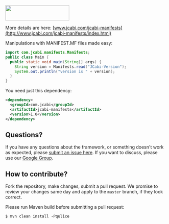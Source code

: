 <img src="http://img.jcabi.com/logo.png" width="200px" height="48px" />

More details are here: [www.jcabi.com/jcabi-manifests](http://www.jcabi.com/jcabi-manifests/index.html)

Manipulations with MANIFEST.MF files made easy:

```java
import com.jcabi.manifests.Manifests;
public class Main {
  public static void main(String[] args) {
    String version = Manifests.read("JCabi-Version");
    System.out.println("version is " + version);
  }
}
```

You need just this dependency:

```xml
<dependency>
  <groupId>com.jcabi</groupId>
  <artifactId>jcabi-manifests</artifactId>
  <version>1.0</version>
</dependency>
```

## Questions?

If you have any questions about the framework, or something doesn't work as expected,
please [submit an issue here](https://github.com/yegor256/jcabi/issues/new).
If you want to discuss, please use our [Google Group](https://groups.google.com/forum/#!forum/jcabi).

## How to contribute?

Fork the repository, make changes, submit a pull request.
We promise to review your changes same day and apply to
the `master` branch, if they look correct.

Please run Maven build before submitting a pull request:

```
$ mvn clean install -Pqulice
```

